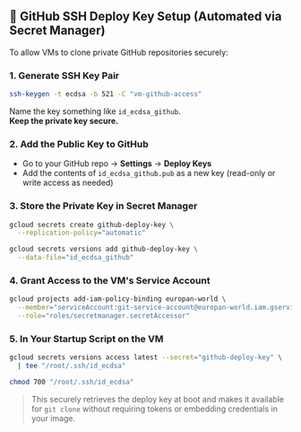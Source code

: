 ## 🔐 GitHub SSH Deploy Key Setup (Automated via Secret Manager)

To allow VMs to clone private GitHub repositories securely:

### 1. Generate SSH Key Pair
```bash
ssh-keygen -t ecdsa -b 521 -C "vm-github-access"
```
Name the key something like `id_ecdsa_github`.  
**Keep the private key secure.**

### 2. Add the Public Key to GitHub
- Go to your GitHub repo → **Settings** → **Deploy Keys**
- Add the contents of `id_ecdsa_github.pub` as a new key (read-only or write access as needed)

### 3. Store the Private Key in Secret Manager
```bash
gcloud secrets create github-deploy-key \
  --replication-policy="automatic"

gcloud secrets versions add github-deploy-key \
  --data-file="id_ecdsa_github"
```

### 4. Grant Access to the VM's Service Account
```bash
gcloud projects add-iam-policy-binding europan-world \
  --member="serviceAccount:git-service-account@europan-world.iam.gserviceaccount.com" \
  --role="roles/secretmanager.secretAccessor"
```

### 5. In Your Startup Script on the VM
```bash
gcloud secrets versions access latest --secret="github-deploy-key" \
  | tee "/root/.ssh/id_ecdsa"

chmod 700 "/root/.ssh/id_ecdsa"
```

> This securely retrieves the deploy key at boot and makes it available for `git clone` without requiring tokens or embedding credentials in your image.

